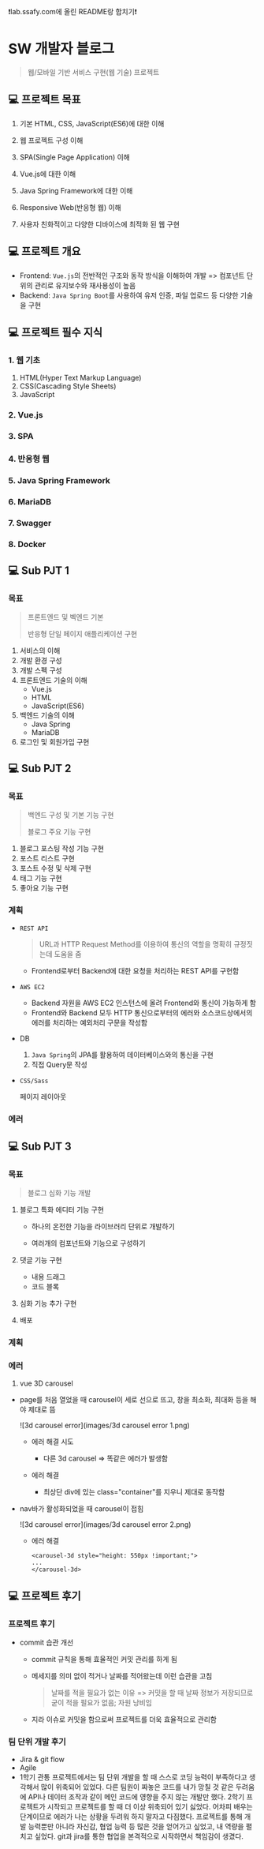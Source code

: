 ❗lab.ssafy.com에 올린 README랑 합치기❗ 



# SW 개발자 블로그

> 웹/모바일 기반 서비스 구현(웹 기술) 프로젝트



## 💻 프로젝트 목표

1. 기본 HTML, CSS, JavaScript(ES6)에 대한 이해
2. 웹 프로젝트 구성 이해

3. SPA(Single Page Application) 이해
4. Vue.js에 대한 이해
5. Java Spring Framework에 대한 이해

6. Responsive Web(반응형 웹) 이해

7. 사용자 친화적이고 다양한 디바이스에 최적화 된 웹 구현



## 💻 프로젝트 개요

- Frontend: `Vue.js`의 전반적인 구조와 동작 방식을 이해하여 개발 => 컴포넌트 단위의 관리로 유지보수와 재사용성이 높음
- Backend: `Java Spring Boot`를 사용하여 유저 인증, 파일 업로드 등 다양한 기술을 구현



## 💻 프로젝트 필수 지식

### 1. 웹 기초

1. HTML(Hyper Text Markup Language)
2. CSS(Cascading Style Sheets)
3. JavaScript

### 2. Vue.js

### 3. SPA

### 4. 반응형 웹

### 5. Java Spring Framework

### 6. MariaDB

### 7. Swagger

### 8. Docker



## 💻 Sub PJT 1

### 목표

> 프론트엔드 및 벡엔드 기본
>
> 반응형 단일 페이지 애플리케이션 구현

1. 서비스의 이해
2. 개발 환경 구성
3. 개발 스펙 구성
4. 프론트엔드 기술의 이해
   - Vue.js
   - HTML
   - JavaScript(ES6)
5. 백엔드 기술의 이해
   - Java Spring
   - MariaDB
6. 로그인 및 회원가입 구현



## 💻 Sub PJT 2

### 목표

> 백엔드 구성 및 기본 기능 구현
>
> 블로그 주요 기능 구현

1. 블로그 포스팅 작성 기능 구현
2. 포스트 리스트 구현
3. 포스트 수정 및 삭제 구현
4. 태그 기능 구현
5. 좋아요 기능 구현



### 계획

- `REST API`

  > URL과 HTTP Request Method를 이용하여 통신의 역할을 명확히 규정짓는데 도움을 줌

  - Frontend로부터 Backend에 대한 요청을 처리하는 REST API를 구현함

- `AWS EC2`
  - Backend 자원을 AWS EC2 인스턴스에 올려 Frontend와 통신이 가능하게 함
  - Frontend와 Backend 모두 HTTP 통신으로부터의 에러와 소스코드상에서의 에러를 처리하는 예외처리 구문을 작성함

- DB

  1. `Java Spring`의 JPA를 활용하여 데이터베이스와의 통신을 구현
  2. 직접 Query문 작성

- `CSS/Sass`

  페이지 레이아웃



### 에러





## 💻 Sub PJT 3

### 목표

> 블로그 심화 기능 개발

1. 블로그 특화 에디터 기능 구현

   - 하나의 온전한 기능을 라이브러리 단위로 개발하기

   - 여러개의 컴포넌트와 기능으로 구성하기
2. 댓글 기능 구현
   - 내용 드래그
   - 코드 블록
3. 심화 기능 추가 구현
4. 배포



### 계획



### 에러

1. vue 3D carousel

- page를 처음 열었을 때 carousel이 세로 선으로 뜨고, 창을 최소화, 최대화 등을 해야 제대로 뜸

  ![3d carousel error](images/3d carousel error 1.png)

  - 에러 해결 시도

    - 다른 3d carousel => 똑같은 에러가 발생함

  - 에러 해결

    - 최상단 div에 있는 class="container"를 지우니 제대로 동작함

    

- nav바가 활성화되었을 때 carousel이 접힘

  ![3d carousel error](images/3d carousel error 2.png)

  - 에러 해결

    ```vue
    <carousel-3d style="height: 550px !important;">
    ...
    </carousel-3d>
    ```

  

## 💻 프로젝트 후기

### 프로젝트 후기

- commit 습관 개선

  - commit 규칙을 통해 효율적인 커밋 관리를 하게 됨

  - 메세지를 의미 없이 적거나 날짜를 적어왔는데 이런 습관을 고침

    > 날짜를 적을 필요가 없는 이유 => 커밋을 할 때 날짜 정보가 저장되므로 굳이 적을 필요가 없음; 자원 낭비임

  - 지라 이슈로 커밋을 함으로써 프로젝트를 더욱 효율적으로 관리함
  
  

### 팀 단위 개발 후기

- Jira & git flow 
- Agile
- 1학기 관통 프로젝트에서는 팀 단위 개발을 할 때 스스로 코딩 능력이 부족하다고 생각해서 많이 위축되어 있었다. 다른 팀원이 짜놓은 코드를 내가 망칠 것 같은 두려움에 API나 데이터 조작과 같이 메인 코드에 영향을 주지 않는 개발만 했다. 2학기 프로젝트가 시작되고 프로젝트를 할 때 더 이상 위축되어 있기 싫었다. 어차피 배우는 단계이므로 에러가 나는 상황을 두려워 하지 말자고 다짐했다. 프로젝트를 통해 개발 능력뿐만 아니라 자신감, 협업 능력 등 많은 것을 얻어가고 싶었고, 내 역량을 펼치고 싶었다. git과 jira를 통한 협업을 본격적으로 시작하면서 책임감이 생겼다. 

 











